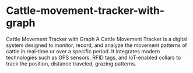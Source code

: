 # Cattle-movement-tracker-with-graph
Cattle Movement Tracker with Graph  A Cattle Movement Tracker is a digital system designed to monitor, record, and analyze the movement patterns of cattle in real-time or over a specific period. It integrates modern technologies such as GPS sensors, RFID tags, and IoT-enabled collars to track the position, distance traveled, grazing patterns.
